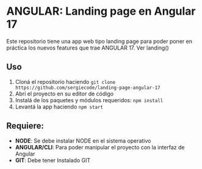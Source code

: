 
# ANGULAR: Landing page en Angular 17

Este repositorio tiene una app web tipo landing page para poder poner en práctica los nuevos features que trae ANGULAR 17.
Ver landing()

## Uso

1.  Cloná el repositorio haciendo `git clone https://github.com/sergiecode/landing-page-angular-17`
2.  Abrí el proyecto en su editor de código
3.  Instalá de los paquetes y módulos requeridos: `npm install`
6. Levantá la app haciendo `npm start`

## Requiere:

-   **NODE**: Se debe instalar NODE en el sistema operativo
-   **ANGULAR/CLI**: Para poder manipular el proyecto con la interfaz de Angular
-   **GIT**: Debe tener Instalado GIT

